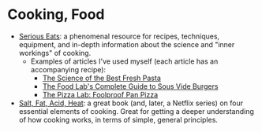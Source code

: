 # Cooking, Food

- [Serious Eats](https://www.seriouseats.com): a phenomenal resource for recipes, techniques, equipment, and in-depth information about the science and "inner workings" of cooking.
    - Examples of articles I've used myself (each article has an accompanying recipe):
        - [The Science of the Best Fresh Pasta](https://www.seriouseats.com/2015/01/best-easy-all-purpose-fresh-pasta-dough-recipe-instructions.html)
        - [The Food Lab's Complete Guide to Sous Vide Burgers](https://www.seriouseats.com/2015/08/the-food-lab-complete-guide-to-sous-vide-burger.html)
        - [The Pizza Lab: Foolproof Pan Pizza](https://slice.seriouseats.com/2013/01/the-pizza-lab-the-worlds-easiest-pizza-no-knead-no-stretch-pan-pizza.html)
- [Salt, Fat, Acid, Heat](https://www.saltfatacidheat.com): a great book (and, later, a Netflix series) on four essential elements of cooking. Great for getting a deeper understanding of how cooking works, in terms of simple, general principles. 

